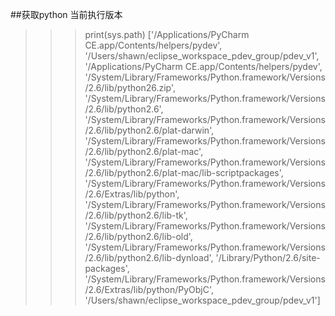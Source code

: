 ##获取python 当前执行版本
>>> print(sys.path)
['/Applications/PyCharm CE.app/Contents/helpers/pydev', '/Users/shawn/eclipse_workspace_pdev_group/pdev_v1', '/Applications/PyCharm CE.app/Contents/helpers/pydev', '/System/Library/Frameworks/Python.framework/Versions/2.6/lib/python26.zip', '/System/Library/Frameworks/Python.framework/Versions/2.6/lib/python2.6', '/System/Library/Frameworks/Python.framework/Versions/2.6/lib/python2.6/plat-darwin', '/System/Library/Frameworks/Python.framework/Versions/2.6/lib/python2.6/plat-mac', '/System/Library/Frameworks/Python.framework/Versions/2.6/lib/python2.6/plat-mac/lib-scriptpackages', '/System/Library/Frameworks/Python.framework/Versions/2.6/Extras/lib/python', '/System/Library/Frameworks/Python.framework/Versions/2.6/lib/python2.6/lib-tk', '/System/Library/Frameworks/Python.framework/Versions/2.6/lib/python2.6/lib-old', '/System/Library/Frameworks/Python.framework/Versions/2.6/lib/python2.6/lib-dynload', '/Library/Python/2.6/site-packages', '/System/Library/Frameworks/Python.framework/Versions/2.6/Extras/lib/python/PyObjC', '/Users/shawn/eclipse_workspace_pdev_group/pdev_v1']

##